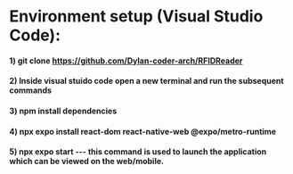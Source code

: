 # Environment setup (Visual Studio Code):

#### 1) git clone https://github.com/Dylan-coder-arch/RFIDReader
#### 2) Inside visual stuido code open a new terminal and run the subsequent commands
#### 3) npm install dependencies
#### 4) npx expo install react-dom react-native-web @expo/metro-runtime
#### 5) npx expo start --- this command is used to launch the application which can be viewed on the web/mobile.
